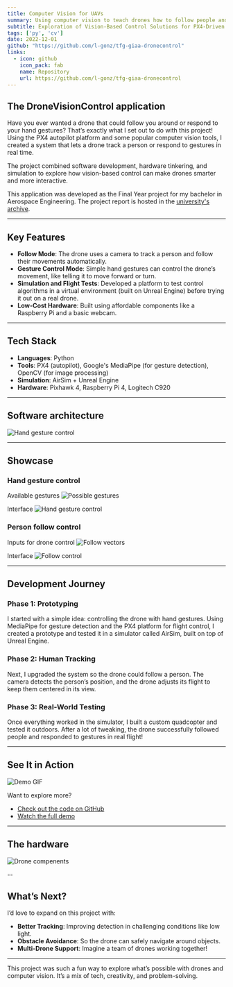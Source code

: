 ```yaml
---
title: Computer Vision for UAVs
summary: Using computer vision to teach drones how to follow people and respond to gestures.
subtitle: Exploration of Vision-Based Control Solutions for PX4-Driven UAVs
tags: ['py', 'cv']
date: 2022-12-01
github: "https://github.com/l-gonz/tfg-giaa-dronecontrol"
links:
  - icon: github
    icon_pack: fab
    name: Repository
    url: https://github.com/l-gonz/tfg-giaa-dronecontrol
---
```



## The DroneVisionControl application

Have you ever wanted a drone that could follow you around or respond to your hand gestures? That’s exactly what I set out to do with this project! Using the PX4 autopilot platform and some popular computer vision tools, I created a system that lets a drone track a person or respond to gestures in real time.

The project combined software development, hardware tinkering, and simulation to explore how vision-based control can make drones smarter and more interactive.

This application was developed as the Final Year project for my bachelor in Aerospace Engineering. The project report is hosted in the [university's archive](https://burjcdigital.urjc.es/handle/10115/25414).

---

## Key Features
- **Follow Mode**: The drone uses a camera to track a person and follow their movements automatically.
- **Gesture Control Mode**: Simple hand gestures can control the drone’s movement, like telling it to move forward or turn.
- **Simulation and Flight Tests**: Developed a platform to test control algorithms in a virtual environment (built on Unreal Engine) before trying it out on a real drone.
- **Low-Cost Hardware**: Built using affordable components like a Raspberry Pi and a basic webcam.

---

## Tech Stack
- **Languages**: Python  
- **Tools**: PX4 (autopilot), Google's MediaPipe (for gesture detection), OpenCV (for image processing)  
- **Simulation**: AirSim + Unreal Engine  
- **Hardware**: Pixhawk 4, Raspberry Pi 4, Logitech C920  

---

## Software architecture
![Hand gesture control](images/giaa/software-arch.jpg)

---

## Showcase

### Hand gesture control

Available gestures
![Possible gestures](images/giaa/hand-gestures.jpg)

Interface
![Hand gesture control](images/giaa/hand-interface.png)

### Person follow control

Inputs for drone control
![Follow vectors](images/giaa/follow-vectors.jpg)

Interface
![Follow control](images/giaa/follow-interface.png)

---

## Development Journey
### Phase 1: Prototyping  
I started with a simple idea: controlling the drone with hand gestures. Using MediaPipe for gesture detection and the PX4 platform for flight control, I created a prototype and tested it in a simulator called AirSim, built on top of Unreal Engine.

### Phase 2: Human Tracking  
Next, I upgraded the system so the drone could follow a person. The camera detects the person’s position, and the drone adjusts its flight to keep them centered in its view.  

### Phase 3: Real-World Testing  
Once everything worked in the simulator, I built a custom quadcopter and tested it outdoors. After a lot of tweaking, the drone successfully followed people and responded to gestures in real flight!  

---

## See It in Action
![Demo GIF](images/giaa/demo.gif)

Want to explore more?  
- [Check out the code on GitHub](https://github.com/l-gonz/tfg-giaa-dronecontrol)  
- [Watch the full demo](https://www.youtube.com/watch?v=-CW-B27O4Y0)  

---

## The hardware
![Drone compenents](images/giaa/hardware.jpg)

--

## What’s Next?
I’d love to expand on this project with:  
- **Better Tracking**: Improving detection in challenging conditions like low light.  
- **Obstacle Avoidance**: So the drone can safely navigate around objects.  
- **Multi-Drone Support**: Imagine a team of drones working together!

---

This project was such a fun way to explore what’s possible with drones and computer vision. It’s a mix of tech, creativity, and problem-solving.